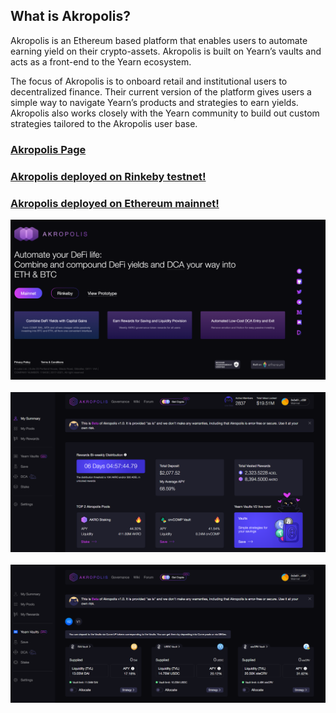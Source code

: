 ﻿## What is Akropolis?

Akropolis is an Ethereum based platform that enables users to automate earning yield on their crypto-assets. Akropolis is built on Yearn’s vaults and acts as a front-end to the Yearn ecosystem. 


The focus of Akropolis is to onboard retail and institutional users to decentralized finance. Their  current version of the platform gives users a simple way to navigate Yearn’s products and strategies to earn yields. Akropolis also works closely with the Yearn community to build out custom strategies tailored to the Akropolis user base. 

### [Akropolis Page](https://akropolis.io/delphi)

### [Akropolis deployed on Rinkeby testnet!](https://delphi-rinkeby.akropolis.io/savings)

### [Akropolis deployed on Ethereum mainnet!](https://delphi.akropolis.io/summary)


<img src="/images/development/delphi/delphi.png" alt="drawing"/>
<br/>
<br/>

<img src="/images/development/delphi/delphi1.png" alt="drawing"/>
<br/>
<br/>

<img src="/images/development/delphi/delphi2.png" alt="drawing"/>
<br/>
<br/>